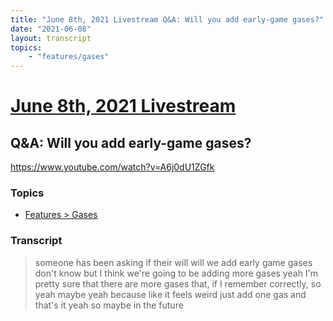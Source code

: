 ```yaml
---
title: "June 8th, 2021 Livestream Q&A: Will you add early-game gases?"
date: "2021-06-08"
layout: transcript
topics:
    - "features/gases"
---
```

# [June 8th, 2021 Livestream](../2021-06-08.md)
## Q&A: Will you add early-game gases?
https://www.youtube.com/watch?v=A6j0dU1ZGfk

### Topics
* [Features > Gases](../topics/features/gases.md)

### Transcript

> someone has been asking if their will will we add early game gases don't know but I think we're going to be adding more gases yeah I'm pretty sure that there are more gases that, if I remember correctly, so yeah maybe yeah because like it feels weird just add one gas and that's it yeah so maybe in the future
